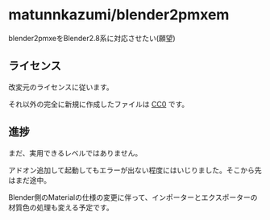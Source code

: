 # matunnkazumi/blender2pmxem

blender2pmxeをBlender2.8系に対応させたい(願望)

## ライセンス
改変元のライセンスに従います。

それ以外の完全に新規に作成したファイルは [CC0](https://creativecommons.org/publicdomain/zero/1.0/legalcode) です。

## 進捗
まだ、実用できるレベルではありません。

アドオン追加して起動してもエラーが出ない程度にはいじりました。そこから先はまだ途中。

Blender側のMaterialの仕様の変更に伴って、インポーターとエクスポーターの材質色の処理も変える予定です。

